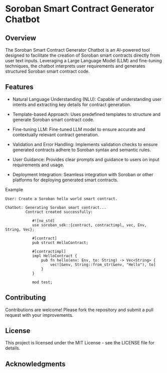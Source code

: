# Soroban Smart Contract Generator Chatbot

## Overview

The Soroban Smart Contract Generator Chatbot is an AI-powered tool designed to facilitate the creation of Soroban smart contracts directly from user text inputs. Leveraging a Large Language Model (LLM) and fine-tuning techniques, the chatbot interprets user requirements and generates structured Soroban smart contract code.

## Features

- Natural Language Understanding (NLU): Capable of understanding user intents and extracting key details for contract generation.

- Template-based Approach: Uses predefined templates to structure and generate Soroban smart contract code.

- Fine-tuning LLM: Fine-tuned LLM model to ensure accurate and contextually relevant contract generation.

- Validation and Error Handling: Implements validation checks to ensure generated contracts adhere to Soroban syntax and semantic rules.

- User Guidance: Provides clear prompts and guidance to users on input requirements and usage.

- Deployment Integration: Seamless integration with Soroban or other platforms for deploying generated smart contracts.

Example

```
User: Create a Soroban hello world smart contract.

Chatbot: Generating Soroban smart contract...
         Contract created successfully:

            #![no_std]
            use soroban_sdk::{contract, contractimpl, vec, Env, String, Vec};

            #[contract]
            pub struct HelloContract;

            #[contractimpl]
            impl HelloContract {
                pub fn hello(env: Env, to: String) -> Vec<String> {
                    vec![&env, String::from_str(&env, "Hello"), to]
                }
            }

            mod test;
```

## Contributing

Contributions are welcome! Please fork the repository and submit a pull request with your improvements.

## License

This project is licensed under the MIT License - see the LICENSE file for details.

## Acknowledgments
